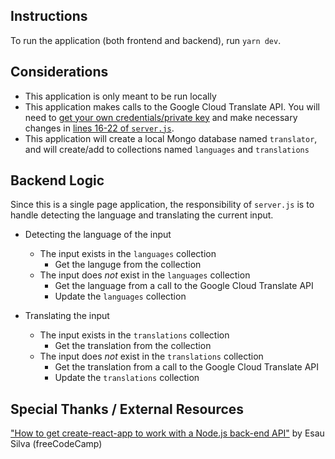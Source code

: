 ## Instructions

To run the application (both frontend and backend), run `yarn dev`.

## Considerations

- This application is only meant to be run locally
- This application makes calls to the Google Cloud Translate API. You will need to [get your own credentials/private key](https://cloud.google.com/translate/docs/quickstart-client-libraries) and make necessary changes in [lines 16-22 of `server.js`](https://github.com/JustinAMason/english-translator/blob/c5cbf2a1921c2bed44ec0b14808eef11e17ead1b/server.js#L16-L22).
- This application will create a local Mongo database named `translator`, and will create/add to collections named `languages` and `translations`

## Backend Logic

Since this is a single page application, the responsibility of `server.js` is to handle detecting the language and translating the current input.

- Detecting the language of the input
    - The input exists in the `languages` collection
        - Get the languge from the collection
    - The input does *not* exist in the `languages` collection
        - Get the language from a call to the Google Cloud Translate API
        - Update the `languages` collection

- Translating the input
    - The input exists in the `translations` collection
        - Get the translation from the collection
    - The input does *not* exist in the `translations` collection
        - Get the translation from a call to the Google Cloud Translate API
        - Update the `translations` collection

## Special Thanks / External Resources

["How to get create-react-app to work with a Node.js back-end API"](https://medium.freecodecamp.org/how-to-make-create-react-app-work-with-a-node-backend-api-7c5c48acb1b0) by Esau Silva (freeCodeCamp)